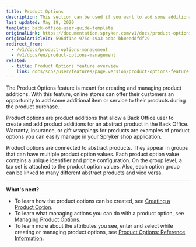 ```yaml
---
title: Product Options
description: This section can be used if you want to add some additional services to your product- gift wrappings, insurance, etc.
last_updated: May 19, 2020
template: back-office-user-guide-template
originalLink: https://documentation.spryker.com/v1/docs/product-options-management
originalArticleId: 596df1ae-975c-49a3-bdbc-bb0eeddfdf29
redirect_from:
  - /v1/docs/product-options-management
  - /v1/docs/en/product-options-management
related:
  - title: Product Options feature overview
    link: docs/scos/user/features/page.version/product-options-feature-overview.html
---
```


The Product Options feature is meant for creating and managing product additions. With this feature, online stores can offer their customers an opportunity to add some additional item or service to their products during the product purchase.

Product options are product additions that allow a Back Office user to create and add product additions for an abstract product in the Back Office. Warranty, insurance, or gift wrappings for products are examples of product options you can easily manage in your Spryker shop application.

Product options are connected to abstract products. They appear in groups that can have multiple product option values. Each product option value contains a unique identifier and price configuration. On the group level, a tax set is attached to the product option values. Also, each option group can be linked to many different abstract products and vice versa.
***
**What's next?**

* To learn how the product options can be created, see [Creating a Product Option](/docs/scos/user/back-office-user-guides/{{page.version}}/catalog/product-options/creating-product-options.html).
* To learn what managing actions you can do with a product option, see  [Managing Product Options](/docs/scos/user/back-office-user-guides/{{page.version}}/catalog/product-options/managing-product-options.html).
* To learn more about the attributes you see, enter and select while creating or managing product options, see [Product Options: Reference Information](/docs/scos/user/back-office-user-guides/{{page.version}}/catalog/product-options/references/product-options-reference-information.html).
